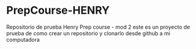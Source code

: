 # PrepCourse-HENRY
Repositorio de prueba Henry Prep course - mod 2
este es un proyecto de prueba de como crear un repositorio y clonarlo desde github a mi computadora
